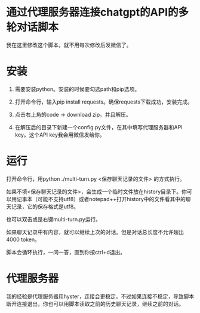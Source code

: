 # 通过代理服务器连接chatgpt的API的多轮对话脚本

我在这里修改这个脚本，就不用每次修改后发微信了。

# 安装

1. 需要安装python。安装的时候要勾选path和pip选项。

2. 打开命令行，输入pip install requests。确保requests下载成功，安装完成。

3. 点击右上角的code -> download zip。并且解压。

4. 在解压后的目录下新建一个config.py文件，在其中填写代理服务器和API key。这个API key我会用微信发给你。

# 运行

打开命令行，用python ./multi-turn.py <保存聊天记录的文件> 的方式执行。

如果不填<保存聊天记录的文件>，会生成一个临时文件放在history目录下。你可以用记事本（可能不支持utf8）或者notepad++打开history中的文件看其中的聊天记录，它的保存格式是utf8。

也可以双击或是右键multi-turn.py运行。

如果聊天记录中有内容，就可以继续上次的对话。但是对话总长度不允许超出4000 token。

脚本会循环执行，一问一答，直到你按ctrl+d退出。

# 代理服务器

我的经验是代理服务器用hyster，连接会更稳定。不过如果连接不稳定，导致脚本断开连接退出，你也可以用脚本读取之前的历史聊天记录，继续之前的对话。

